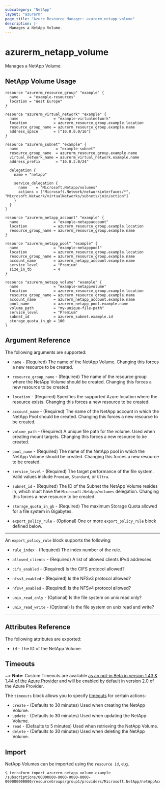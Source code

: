```yaml
---
subcategory: "NetApp"
layout: "azurerm"
page_title: "Azure Resource Manager: azurerm_netapp_volume"
description: |-
  Manages a NetApp Volume.
---
```


# azurerm_netapp_volume

Manages a NetApp Volume.

## NetApp Volume Usage

```hcl
resource "azurerm_resource_group" "example" {
  name     = "example-resources"
  location = "West Europe"
}

resource "azurerm_virtual_network" "example" {
  name                = "example-virtualnetwork"
  location            = azurerm_resource_group.example.location
  resource_group_name = azurerm_resource_group.example.name
  address_space       = ["10.0.0.0/16"]
}

resource "azurerm_subnet" "example" {
  name                 = "example-subnet"
  resource_group_name  = azurerm_resource_group.example.name
  virtual_network_name = azurerm_virtual_network.example.name
  address_prefix       = "10.0.2.0/24"

  delegation {
    name = "netapp"

    service_delegation {
      name    = "Microsoft.Netapp/volumes"
      actions = ["Microsoft.Network/networkinterfaces/*", "Microsoft.Network/virtualNetworks/subnets/join/action"]
    }
  }
}

resource "azurerm_netapp_account" "example" {
  name                = "example-netappaccount"
  location            = azurerm_resource_group.example.location
  resource_group_name = azurerm_resource_group.example.name
}

resource "azurerm_netapp_pool" "example" {
  name                = "example-netapppool"
  location            = azurerm_resource_group.example.location
  resource_group_name = azurerm_resource_group.example.name
  account_name        = azurerm_netapp_account.example.name
  service_level       = "Premium"
  size_in_tb          = 4
}

resource "azurerm_netapp_volume" "example" {
  name                = "example-netappvolume"
  location            = azurerm_resource_group.example.location
  resource_group_name = azurerm_resource_group.example.name
  account_name        = azurerm_netapp_account.example.name
  pool_name           = azurerm_netapp_pool.example.name
  volume_path         = "my-unique-file-path"
  service_level       = "Premium"
  subnet_id           = azurerm_subnet.example.id
  storage_quota_in_gb = 100
}
```

## Argument Reference

The following arguments are supported:

* `name` - (Required) The name of the NetApp Volume. Changing this forces a new resource to be created.

* `resource_group_name` - (Required) The name of the resource group where the NetApp Volume should be created. Changing this forces a new resource to be created.

* `location` - (Required) Specifies the supported Azure location where the resource exists. Changing this forces a new resource to be created.

* `account_name` - (Required) The name of the NetApp account in which the NetApp Pool should be created. Changing this forces a new resource to be created.

* `volume_path` - (Required) A unique file path for the volume. Used when creating mount targets. Changing this forces a new resource to be created.

* `pool_name` - (Required) The name of the NetApp pool in which the NetApp Volume should be created. Changing this forces a new resource to be created.

* `service_level` - (Required) The target performance of the file system. Valid values include `Premium`, `Standard`, or `Ultra`.

* `subnet_id` - (Required) The ID of the Subnet the NetApp Volume resides in, which must have the `Microsoft.NetApp/volumes` delegation. Changing this forces a new resource to be created.

* `storage_quota_in_gb` - (Required) The maximum Storage Quota allowed for a file system in Gigabytes.

* `export_policy_rule` - (Optional) One or more `export_policy_rule` block defined below.

---

An `export_policy_rule` block supports the following:

* `rule_index` - (Required) The index number of the rule.

* `allowed_clients` - (Required) A list of allowed clients IPv4 addresses.

* `cifs_enabled` - (Required) Is the CIFS protocol allowed?

* `nfsv3_enabled` - (Required) Is the NFSv3 protocol allowed?

* `nfsv4_enabled` - (Required) Is the NFSv4 protocol allowed?

* `unix_read_only` - (Optional) Is the file system on unix read only?

* `unix_read_write` - (Optional) Is the file system on unix read and write?

---

## Attributes Reference

The following attributes are exported:

* `id` - The ID of the NetApp Volume.

## Timeouts

~> **Note:** Custom Timeouts are available [as an opt-in Beta in version 1.43 & 1.44 of the Azure Provider](/docs/providers/azurerm/guides/2.0-beta.html) and will be enabled by default in version 2.0 of the Azure Provider.

The `timeouts` block allows you to specify [timeouts](https://www.terraform.io/docs/configuration/resources.html#timeouts) for certain actions:

* `create` - (Defaults to 30 minutes) Used when creating the NetApp Volume.
* `update` - (Defaults to 30 minutes) Used when updating the NetApp Volume.
* `read` - (Defaults to 5 minutes) Used when retrieving the NetApp Volume.
* `delete` - (Defaults to 30 minutes) Used when deleting the NetApp Volume.

## Import

NetApp Volumes can be imported using the `resource id`, e.g.

```shell
$ terraform import azurerm_netapp_volume.example /subscriptions/00000000-0000-0000-0000-000000000000/resourceGroups/group1/providers/Microsoft.NetApp/netAppAccounts/account1/capacityPools/pool1/volumes/volume1
```
